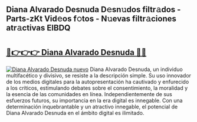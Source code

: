 ## Diana Alvarado Desnuda D𝚎sn𝚞dos filtr𝚊dos - Parts-zKt Vid𝚎os f𝚘tos - N𝚞evas filtr𝚊ciones atr𝚊ctivas ElBDQ

# <h2><a href="http://mbarsl.tromn.icu/?c=Diana+Alvarado+Desnuda">🔗👉👉👉 Diana Alvarado Desnuda 🔗🔗</a></h2>

[![Diana Alvarado Desnuda nuevo](https://i.imgur.com/pEAQMta.gif)](http://mbarsl.tromn.icu/?c=Diana+Alvarado+Desnuda)
Diana Alvarado Desnuda, un individuo multifacético y divisivo, se resiste a la descripción simple. Su uso innovador de los medios digitales para la autopresentación ha cautivado y enfurecido a los críticos, estimulando debates sobre el consentimiento, la moralidad y la esencia de las comunidades en línea. Independientemente de sus esfuerzos futuros, su importancia en la era digital es innegable. Con una determinación inquebrantable y un atractivo innegable, el potencial de Diana Alvarado Desnuda en el ámbito digital es ilimitado.
